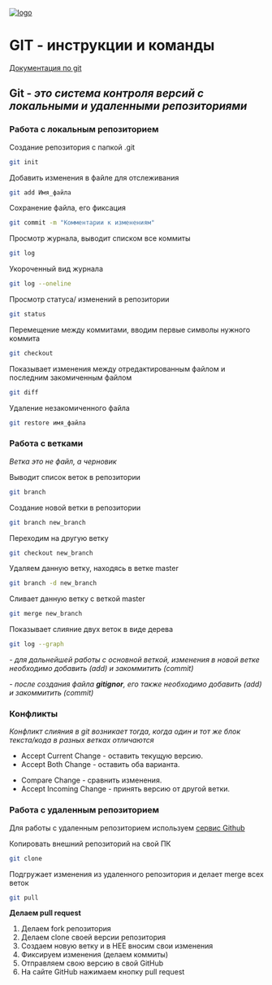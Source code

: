 [![logo](git_logo.png)](https://git-scm.com/) 
# GIT - инструкции и команды

[Документация по git](https://git-scm.com/doc)  

## Git - *это система контроля версий с локальными и удаленными репозиториями*

### Работа с локальным репозиторием

Создание репозитория с папкой .git 
```sh
git init 
```
 Добавить изменения в файле для отслеживания
```sh
git add Имя_файла
```
Сохранение файла, его фиксация
```sh
git commit -m "Комментарии к изменениям" 
```
Просмотр журнала, выводит списком все коммиты
```sh
git log 
```
 Укороченный вид журнала
```sh
git log --oneline 
```
Просмотр статуса/ изменений в репозитории
```sh
git status 
```
 Перемещение между коммитами, вводим первые символы нужного коммита
```sh
git checkout 
```
Показывает изменения между отредактированным файлом и последним закомиченным файлом
```sh
git diff 
```
Удаление незакомиченного файла
```sh
git restore имя_файла 
```

### Работа с ветками

*Ветка это не файл, а черновик*

 Выводит список веток в репозитории
```sh
git branch 
```
Создание новой ветки в репозитории
```sh
git branch new_branch 
```
Переходим на другую ветку
```sh 
git checkout new_branch 
```
Удаляем данную ветку, находясь в ветке master
```sh 
git branch -d new_branch 
```
Сливает данную ветку с веткой master
```sh 
git merge new_branch  
```
Показывает слияние двух веток в виде дерева
```sh 
git log --graph 
```
*- для дальнейшей работы с основной веткой, изменения в новой ветке необходимо добавить (add) и закоммитить (commit)*

*- после создания файла __gitignor__, его также необходимо добавить (add) и закоммитить (commit)*

### Конфликты

*Конфликт слияния в git возникает тогда, когда один и тот же блок текста/кода в разных ветках отличаются*
+ Accept Current Change - оставить текущую версию.
+ Accept Both Change - оставить оба варианта.
* Compare Change - сравнить изменения.
* Accept Incoming Change - принять версию от другой ветки.

### Работа с удаленным репозиторием

Для работы с удаленным репозиторием используем [сервис Github](https://github.com/)

Копировать внешний репозиторий на свой ПК
```sh 
git clone 
```
Подгружает изменения из удаленного репозитория и делает merge всех веток 
```sh 
git pull 
```

__Делаем pull request__

1. Делаем fork репозитория
2. Делаем clone своей версии репозитория
3. Создаем новую ветку и в НЕЕ вносим свои изменения 
4. Фиксируем изменения (делаем коммиты) 
5. Отправляем свою версию в свой GitHub 
6. На сайте GitHub нажимаем кнопку pull request 